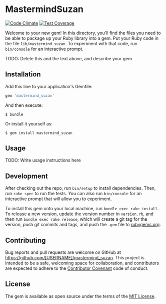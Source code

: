 # MastermindSuzan

[![Code Climate](https://codeclimate.com/github/andela-oesho/mastermind_suzan/badges/gpa.svg)](https://codeclimate.com/github/andela-oesho/mastermind_suzan)
[![Test Coverage](https://codeclimate.com/github/andela-oesho/mastermind_suzan/badges/coverage.svg)](https://codeclimate.com/github/andela-oesho/mastermind_suzan/coverage)

Welcome to your new gem! In this directory, you'll find the files you need to be able to package up your Ruby library into a gem. Put your Ruby code in the file `lib/mastermind_suzan`. To experiment with that code, run `bin/console` for an interactive prompt.

TODO: Delete this and the text above, and describe your gem

## Installation

Add this line to your application's Gemfile:

```ruby
gem 'mastermind_suzan'
```

And then execute:

    $ bundle

Or install it yourself as:

    $ gem install mastermind_suzan

## Usage

TODO: Write usage instructions here

## Development

After checking out the repo, run `bin/setup` to install dependencies. Then, run `rake spec` to run the tests. You can also run `bin/console` for an interactive prompt that will allow you to experiment.

To install this gem onto your local machine, run `bundle exec rake install`. To release a new version, update the version number in `version.rb`, and then run `bundle exec rake release`, which will create a git tag for the version, push git commits and tags, and push the `.gem` file to [rubygems.org](https://rubygems.org).

## Contributing

Bug reports and pull requests are welcome on GitHub at https://github.com/[USERNAME]/mastermind_suzan. This project is intended to be a safe, welcoming space for collaboration, and contributors are expected to adhere to the [Contributor Covenant](http://contributor-covenant.org) code of conduct.


## License

The gem is available as open source under the terms of the [MIT License](http://opensource.org/licenses/MIT).

